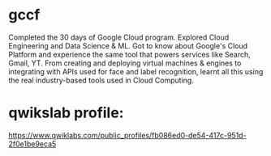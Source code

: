 # gccf

Completed the 30 days of Google Cloud program. Explored Cloud Engineering and Data Science & ML.
Got to know about Google's Cloud Platform and experience the same tool that powers services like Search, Gmail, YT.
From creating and deploying virtual machines & engines to integrating with APIs used for face and label recognition,
learnt all this using the real industry-based tools used in Cloud Computing.



# qwikslab profile:
https://www.qwiklabs.com/public_profiles/fb086ed0-de54-417c-951d-2f0e1be9eca5 
